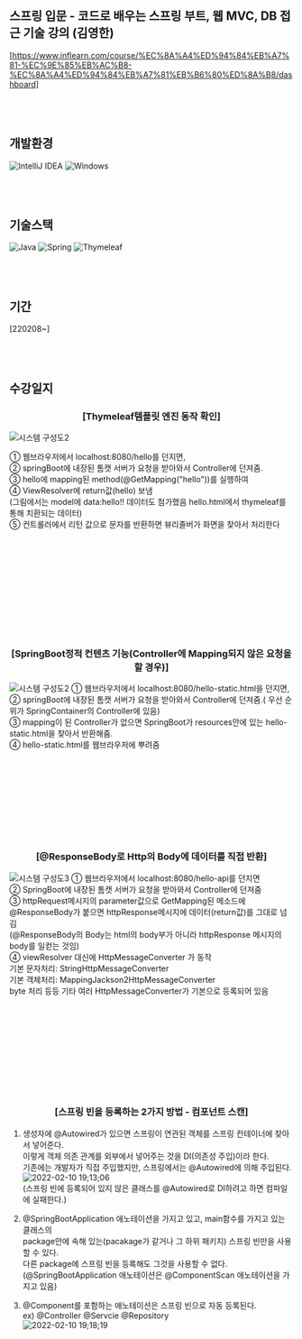 ## 스프링 입문 - 코드로 배우는 스프링 부트, 웹 MVC, DB 접근 기술 강의 (김영한)
[https://www.inflearn.com/course/%EC%8A%A4%ED%94%84%EB%A7%81-%EC%9E%85%EB%AC%B8-%EC%8A%A4%ED%94%84%EB%A7%81%EB%B6%80%ED%8A%B8/dashboard]
<br /><br /><br /><br />
 
 
## 개발환경
![IntelliJ IDEA](https://img.shields.io/badge/IntelliJIDEA-000000.svg?style=for-the-badge&logo=intellij-idea&logoColor=white)
![Windows](https://img.shields.io/badge/Windows-0078D6?style=for-the-badge&logo=windows&logoColor=white)
<br /><br /><br /><br />

## 기술스택
![Java](https://img.shields.io/badge/java-%23ED8B00.svg?style=for-the-badge&logo=java&logoColor=white)
![Spring](https://img.shields.io/badge/spring-%236DB33F.svg?style=for-the-badge&logo=spring&logoColor=white)
![Thymeleaf](https://img.shields.io/badge/Thymeleaf-%23005C0F.svg?style=for-the-badge&logo=Thymeleaf&logoColor=white)
<br /><br /><br /><br />

## 기간
[220208~]
<br /><br /><br /><br />

## 수강일지
<div align="center"><h3>
[Thymeleaf템플릿 엔진 동작 확인]
 </h3></div>

![시스템 구성도2](https://user-images.githubusercontent.com/28974240/152991297-57ef60c6-d985-43aa-a933-d628ac121348.png)


① 웹브라우저에서 localhost:8080/hello를 던지면, <br />
② springBoot에 내장된 톰캣 서버가 요청을 받아와서 Controller에 던져줌. <br />
③ hello에 mapping된 method(@GetMapping("hello"))를 실행하여<br />
④ ViewResolver에 return값(hello) 보냄<br />
(그림에서는 model에 data:hello!! 데이터도 첨가했음 hello.html에서 thymeleaf를 통해 치환되는 데이터)<br />
⑤ 컨트롤러에서 리턴 값으로 문자를 반환하면 뷰리졸버가 화면을 찾아서 처리한다

<br /><br /><br /><br /><br /><br /><br /><br /><br /><br />
<div align="center"><h3>
[SpringBoot정적 컨텐츠 기능(Controller에 Mapping되지 않은 요청을 할 경우)]
</h3></div>
 
![시스템 구성도2](https://user-images.githubusercontent.com/28974240/153049551-c8395642-b580-4a48-af85-0554b0c9db13.png)
① 웹브라우저에서 localhost:8080/hello-static.html을 던지면, <br />
② springBoot에 내장된 톰캣 서버가 요청을 받아와서 Controller에 던져줌.( 우선 순위가 SpringContainer의 Controller에 있음)<br />
③ mapping이 된 Controller가 없으면 SpringBoot가 resources안에 있는 hello-static.html을 찾아서 반환해줌.<br />
④ hello-static.html를 웹브라우저에 뿌려줌
<br /><br /><br /><br /><br /><br /><br /><br /><br /><br />


<div align="center"><h3>
[@ResponseBody로 Http의 Body에 데이터를 직접 반환]
</h3></div>

![시스템 구성도3](https://user-images.githubusercontent.com/28974240/153072050-eddbaf2d-6539-42dc-bbeb-0c3cdfcaf57b.png)
① 웹브라우저에서 localhost:8080/hello-api를 던지면<br />
② SpringBoot에 내장된 톰캣 서버가 요청을 받아와서 Controller에 던져줌<br />
③ httpRequest메시지의 parameter값으로 GetMapping된 메소드에 @ResponseBody가 붙으면 httpResponse메시지에 데이터(return값)를 그대로 넘김<br />
(@ResponseBody의 Body는 html의 body부가 아니라 httpResponse 메시지의 body를 일컫는 것임)<br />
④ viewResolver 대신에 HttpMessageConverter 가 동작<br />
기본 문자처리: StringHttpMessageConverter<br />
기본 객체처리: MappingJackson2HttpMessageConverter<br />
byte 처리 등등 기타 여러 HttpMessageConverter가 기본으로 등록되어 있음<br />
<br /><br /><br /><br /><br /><br /><br /><br /><br /><br />

<div align="center"><h3>
[스프링 빈을 등록하는 2가지 방법 - 컴포넌트 스캔]
</h3></div>

1. 생성자에 @Autowired가 있으면 스프링이 연관된 객체를 스프링 컨테이너에 찾아서 넣어준다.<br />
이렇게 객체 의존 관계를 외부에서 넣어주는 것을 DI(의존성 주입)이라 한다.<br />
기존에는 개발자가 직접 주입했지만, 스프링에서는 @Autowired에 의해 주입된다.<br />
![2022-02-10 19;13;06](https://user-images.githubusercontent.com/28974240/153385906-91516b7f-72cf-4dcd-87d2-917e8fa9495e.PNG)<br />
(스프링 빈에 등록되어 있지 않은 클래스를 @Autowired로 DI하려고 하면 컴파일에 실패한다.)<br />


2. @SpringBootApplication 애노테이션을 가지고 있고, main함수를 가지고 있는 클래스의<br /> 
package안에 속해 있는(pacakage가 같거나 그 하위 패키지) 스프링 빈만을 사용할 수 있다.<br />
다른 package에 스프링 빈을 등록해도 그것을 사용할 수 없다.<br />
(@SpringBootApplication 애노테이션은 @ComponentScan 애노테이션을 가지고 있음)<br />

3. @Component를 포함하는 애노테이션은 스프링 빈으로 자동 등록된다. <br />
ex) @Controller @Servcie @Repository<br />
![2022-02-10 19;18;19](https://user-images.githubusercontent.com/28974240/153386615-620d6332-ac8c-44c0-91c7-e95df052a104.PNG)
<br /><br /><br /><br /><br /><br /><br /><br /><br /><br />
 
